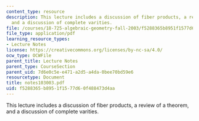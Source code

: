 ```yaml
---
content_type: resource
description: This lecture includes a discussion of fiber products, a review of a theorem,
  and a discussion of complete varities.
file: /courses/18-725-algebraic-geometry-fall-2003/f5288365b8951f1577d60f488473d4aa_notes103003.pdf
file_type: application/pdf
learning_resource_types:
- Lecture Notes
license: https://creativecommons.org/licenses/by-nc-sa/4.0/
ocw_type: OCWFile
parent_title: Lecture Notes
parent_type: CourseSection
parent_uid: 7d6e0c5e-e471-a2d5-a4da-0bee70bd59e6
resourcetype: Document
title: notes103003.pdf
uid: f5288365-b895-1f15-77d6-0f488473d4aa
---
```

This lecture includes a discussion of fiber products, a review of a theorem, and a discussion of complete varities.